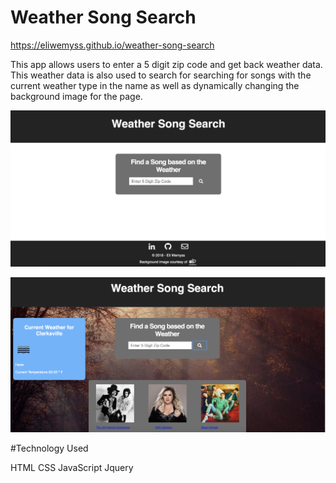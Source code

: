 # Weather Song Search

https://eliwemyss.github.io/weather-song-search


This app allows users to enter a 5 digit zip code and get back weather data. This weather data is also used to search for searching for songs with the current weather type in the name as well as dynamically changing the background image for the page. 


![](screenshots/screenshot1.png)

![](screenshots/screenshot2.png)



#Technology Used

HTML
CSS
JavaScript
Jquery
